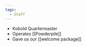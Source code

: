 ```yaml
---
tags:
  - Staff
---
```

* Kobold Quartermaster
* Operates [[Powderpile]]
* Gave us our [[welcome package]]
